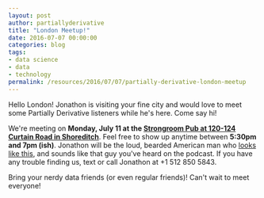 ```yaml
---
layout: post
author: partiallyderivative
title: "London Meetup!"
date: 2016-07-07 00:00:00
categories: blog
tags:
- data science
- data
- technology
permalink: /resources/2016/07/07/partially-derivative-london-meetup
---
```


Hello London! Jonathon is visiting your fine city and would love to meet some Partially Derivative listeners while he's here. Come say hi! 

We're meeting on **Monday, July 11 at the [Strongroom Pub at 120-124 Curtain Road in Shoreditch](https://www.google.nl/maps/place/Strongroom+Bar+%26+Kitchen/@51.5259577,-0.0801095,15z/data=!4m5!3m4!1s0x0:0xe83a97ace7e8e22d!8m2!3d51.5259577!4d-0.0801095)**. Feel free to show up anytime between **5:30pm and 7pm (ish)**. Jonathon will be the loud, bearded American man who [looks like this](https://pbs.twimg.com/profile_images/688442167837069313/UVQ0ck05.jpg), and sounds like that guy you've heard on the podcast. If you have any trouble finding us, text or call Jonathon at +1 512 850 5843.  

Bring your nerdy data friends (or even regular friends)! Can't wait to meet everyone!